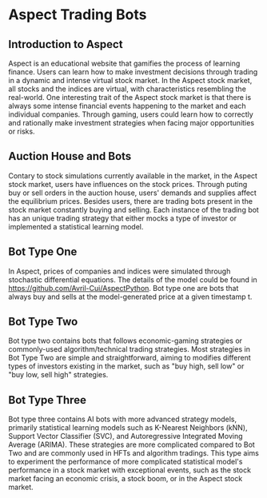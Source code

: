 # Aspect Trading Bots

## Introduction to Aspect
Aspect is an educational website that gamifies the process of learning finance. Users can learn how to make investment decisions through trading in a dynamic and intense virtual stock market.
In the Aspect stock market, all stocks and the indices are virtual, with characteristics resembling the real-world. One interesting trait of the Aspect stock market is that there is always some intense financial events happening to the market and each individual companies. Through gaming, users could learn how to correctly and rationally make investment strategies when facing major opportunities or risks.

## Auction House and Bots
Contary to stock simulations currently available in the market, in the Aspect stock market, users have influences on the stock prices.
Through puting buy or sell orders in the auction house, users' demands and supplies affect the equilibrium prices.
Besides users, there are trading bots present in the stock market constantly buying and selling. Each instance of the trading bot has an unique trading
strategy that either mocks a type of investor or implemented a statistical learning model.

## Bot Type One
In Aspect, prices of companies and indices were simulated through stochastic differential equations. The details of the model could be found in https://github.com/Avril-Cui/AspectPython.
Bot type one are bots that always buy and sells at the model-generated price at a given timestamp t.

## Bot Type Two
Bot type two contains bots that follows economic-gaming strategies or commonly-used algorithm/technical trading strategies.
Most strategies in Bot Type Two are simple and straightforward, aiming to modifies different types of investors existing in the market, such as
"buy high, sell low" or "buy low, sell high" strategies.

## Bot Type Three
Bot type three contains AI bots with more advanced strategy models, primarily statistical learning models such as K-Nearest Neighbors (kNN), Support Vector Classifier (SVC), and Autoregressive Integrated Moving Average (ARIMA).
These strategies are more complicated compared to Bot Two and are commonly used in HFTs and algorithm tradings.
This type aims to experiment the performance of more complicated statistical model's performance in a stock market with exceptional events, such as the stock market facing an economic crisis, a stock boom, or in the Aspect stock market.


